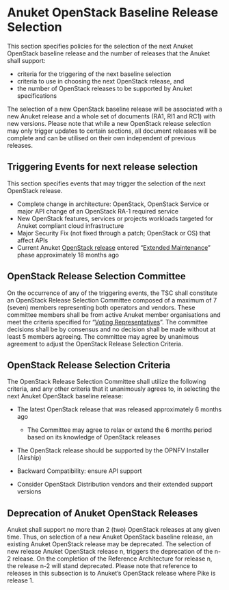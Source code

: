 # Anuket OpenStack Baseline Release Selection

This section specifies policies for the selection of the next Anuket OpenStack baseline release and the number of releases that the Anuket shall support:

* criteria for the triggering of the next baseline selection
* criteria to use in choosing the next OpenStack release, and
* the number of OpenStack releases to be supported by Anuket specifications

The selection of a new OpenStack baseline release will be associated with a new Anuket release and a whole set of documents (RA1, RI1 and RC1) with new versions. Please note that while a new OpenStack release selection may only trigger updates to certain sections, all document releases will be complete and can be utilised on their own independent of previous releases.

## Triggering Events for next release selection

This section specifies events that may trigger the selection of the next OpenStack release.

* Complete change in architecture: OpenStack, OpenStack Service or major API change of an OpenStack RA-1 required service
* New OpenStack features, services or projects workloads targeted for Anuket compliant cloud infrastructure
* Major Security Fix (not fixed through a patch; OpenStack or OS) that affect APIs
* Current Anuket [OpenStack release]( https://releases.openstack.org/) entered “[Extended Maintenance]( https://docs.openstack.org/project-team-guide/stable-branches.html#maintenance-phases)” phase approximately 18 months ago

## OpenStack Release Selection Committee

On the occurrence of any of the triggering events, the TSC shall constitute an OpenStack Release Selection Committee composed of a maximum of 7 (seven) members representing both operators and vendors. These committee members shall be from active Anuket member organisations and meet the criteria specified for “[Voting Representatives](../gov/chapters/chapter05.md#52-voting-representatives)”.
The committee decisions shall be by consensus and no decision shall be made without at least 5 members agreeing.
The committee may agree by unanimous agreement to adjust the OpenStack Release Selection Criteria.

## OpenStack Release Selection Criteria

The OpenStack Release Selection Committee shall utilize the following criteria, and any other criteria that it unanimously agrees to, in selecting the next Anuket OpenStack baseline release:

* The latest OpenStack release that was released approximately 6 months ago

  * The Committee may agree to relax or extend the 6 months period based on its knowledge of OpenStack releases

* The OpenStack release should be supported by the OPNFV Installer (Airship)
* Backward Compatibility: ensure API support
* Consider OpenStack Distribution vendors and their extended support versions

## Deprecation of Anuket OpenStack Releases

Anuket shall support no more than 2 (two) OpenStack releases at any given time. Thus, on selection of a new Anuket OpenStack baseline release, an existing Anuket OpenStack release may be deprecated. The selection of new release Anuket OpenStack release n, triggers the deprecation of the n-2 release. On the completion of the Reference Architecture for release n, the release n-2 will stand deprecated.
Please note that reference to releases in this subsection is to Anuket’s OpenStack release where Pike is release 1.

